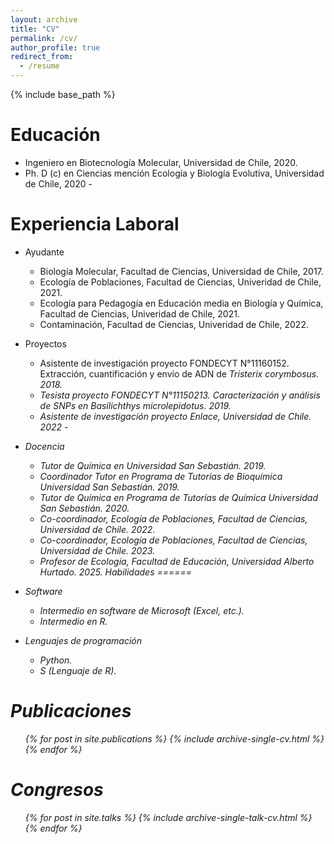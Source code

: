 ```yaml
---
layout: archive
title: "CV"
permalink: /cv/
author_profile: true
redirect_from:
  - /resume
---
```


{% include base_path %}

Educación
======
* Ingeniero en Biotecnología Molecular, Universidad de Chile, 2020.
* Ph. D (c) en Ciencias mención Ecología y Biología Evolutiva, Universidad de Chile, 2020 -

Experiencia Laboral
======
* Ayudante
  * Biología Molecular, Facultad de Ciencias, Universidad de Chile, 2017.
  * Ecología de Poblaciones, Facultad de Ciencias, Univeridad de Chile, 2021.
  * Ecología para Pedagogía en Educación media en Biología y Química, Facultad de Ciencias, Univeridad de Chile, 2021.
  * Contaminación, Facultad de Ciencias, Univeridad de Chile, 2022.

* Proyectos
  * Asistente de investigación proyecto FONDECYT N°11160152. Extracción, cuantificación y envío de ADN de <i>Tristerix corymbosus<i>. 2018.
  * Tesista proyecto FONDECYT N°11150213. Caracterización y    análisis de SNPs en <i>Basilichthys microlepidotus<i>. 2019.
  * Asistente de investigación proyecto Enlace, Universidad de Chile. 2022 -
  
* Docencia
  *   Tutor de Química en Universidad San Sebastián. 2019.
  *   Coordinador Tutor en Programa de Tutorías de Bioquímica Universidad San Sebastián. 2019.
  *   Tutor de Química en Programa de Tutorías de Química Universidad San Sebastián. 2020.
  *   Co-coordinador, Ecología de Poblaciones, Facultad de Ciencias, Universidad de Chile. 2022.
  *   Co-coordinador, Ecología de Poblaciones, Facultad de Ciencias, Universidad de Chile. 2023.
  *   Profesor de Ecología, Facultad de Educación, Universidad Alberto Hurtado. 2025.
Habilidades
======
* Software
  * Intermedio en software de Microsoft (Excel, etc.).
  * Intermedio en R.
* Lenguajes de programación
  * Python.
  * S (Lenguaje de R).

Publicaciones
======
  <ul>{% for post in site.publications %}
    {% include archive-single-cv.html %}
  {% endfor %}</ul>
  
Congresos
======
  <ul>{% for post in site.talks %}
    {% include archive-single-talk-cv.html %}
  {% endfor %}</ul>
  
